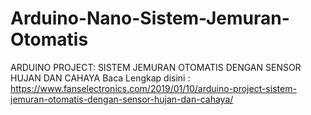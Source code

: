 # Arduino-Nano-Sistem-Jemuran-Otomatis
ARDUINO PROJECT: SISTEM JEMURAN OTOMATIS DENGAN SENSOR HUJAN DAN CAHAYA
Baca Lengkap disini : https://www.fanselectronics.com/2019/01/10/arduino-project-sistem-jemuran-otomatis-dengan-sensor-hujan-dan-cahaya/

